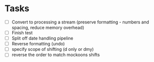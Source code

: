 # Tasks

- [ ] Convert to processing a stream (preserve formatting - numbers and spacing, reduce memory overhead)
- [ ] Finish test
- [ ] Split off date handling pipeline
- [ ] Reverse formatting (undo)
- [ ] specify scope of shifting (d only or dmy)
- [ ] reverse the order to match mockoons shifts
